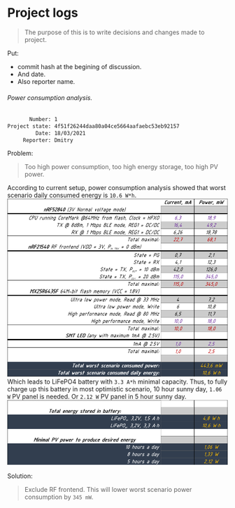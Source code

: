 # Project logs
> The purpose of this is to write decisions and changes made to project.  

Put:  
* commit hash at the begining of discussion.
* And date.
* Also reporter name.  

###### Power consumption analysis.  
```
       Number: 1  
Project state: 4f51f26244daa80a04ce5664aafaebc53eb92157  
         Date: 18/03/2021  
     Reporter: Dmitry  
```

Problem:  
> Too high power consumption, too high energy storage, too high PV power.  

According to current setup, power consumption analysis showed that worst
scenario daily consumed energy is `10.6 W*h`.  
![PowerConsumption](../images/ProjectLogs/number_1/PowerConsumption.png)  
Which leads to LiFePO4 battery with `3.3 A*h` minimal capacity. Thus, to fully
charge up this battery in most optimistic scenario, 10 hour sunny day, `1.06 W`
PV panel is needed. Or `2.12 W` PV panel in 5 hour sunny day.  
![EnergyStored](../images/ProjectLogs/number_1/PowerConsumption_next_1.png)  

Solution:  
> Exclude RF frontend. This will lower worst scenario power consumption by
`345 mW`.  
